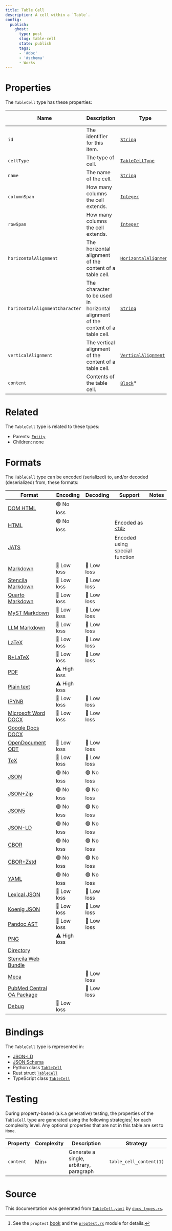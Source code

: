 ```yaml
---
title: Table Cell
description: A cell within a `Table`.
config:
  publish:
    ghost:
      type: post
      slug: table-cell
      state: publish
      tags:
      - '#doc'
      - '#schema'
      - Works
---
```


# Properties

The `TableCell` type has these properties:

| Name                           | Description                                                                      | Type                                                                                          | Inherited from                                                     | `JSON-LD @id`                            | Aliases                                                            |
| ------------------------------ | -------------------------------------------------------------------------------- | --------------------------------------------------------------------------------------------- | ------------------------------------------------------------------ | ---------------------------------------- | ------------------------------------------------------------------ |
| `id`                           | The identifier for this item.                                                    | [`String`](https://stencila.ghost.io/docs/reference/schema/string)                            | [`Entity`](https://stencila.ghost.io/docs/reference/schema/entity) | [`schema:id`](https://schema.org/id)     | -                                                                  |
| `cellType`                     | The type of cell.                                                                | [`TableCellType`](https://stencila.ghost.io/docs/reference/schema/table-cell-type)            | -                                                                  | `stencila:cellType`                      | `cell-type`, `cell_type`                                           |
| `name`                         | The name of the cell.                                                            | [`String`](https://stencila.ghost.io/docs/reference/schema/string)                            | -                                                                  | [`schema:name`](https://schema.org/name) | -                                                                  |
| `columnSpan`                   | How many columns the cell extends.                                               | [`Integer`](https://stencila.ghost.io/docs/reference/schema/integer)                          | -                                                                  | `stencila:colspan`                       | `column-span`, `column_span`                                       |
| `rowSpan`                      | How many columns the cell extends.                                               | [`Integer`](https://stencila.ghost.io/docs/reference/schema/integer)                          | -                                                                  | `stencila:rowspan`                       | `row-span`, `row_span`                                             |
| `horizontalAlignment`          | The horizontal alignment of the content of a table cell.                         | [`HorizontalAlignment`](https://stencila.ghost.io/docs/reference/schema/horizontal-alignment) | -                                                                  | `stencila:horizontalAlignment`           | `horizontal-alignment`, `horizontal_alignment`                     |
| `horizontalAlignmentCharacter` | The character to be used in horizontal alignment of the content of a table cell. | [`String`](https://stencila.ghost.io/docs/reference/schema/string)                            | -                                                                  | `stencila:horizontalAlignmentCharacter`  | `horizontal-alignment-character`, `horizontal_alignment_character` |
| `verticalAlignment`            | The vertical alignment of the content of a table cell.                           | [`VerticalAlignment`](https://stencila.ghost.io/docs/reference/schema/vertical-alignment)     | -                                                                  | `stencila:verticalAlignment`             | `vertical-alignment`, `vertical_alignment`                         |
| `content`                      | Contents of the table cell.                                                      | [`Block`](https://stencila.ghost.io/docs/reference/schema/block)*                             | -                                                                  | `stencila:content`                       | -                                                                  |

# Related

The `TableCell` type is related to these types:

- Parents: [`Entity`](https://stencila.ghost.io/docs/reference/schema/entity)
- Children: none

# Formats

The `TableCell` type can be encoded (serialized) to, and/or decoded (deserialized) from, these formats:

| Format                                                                              | Encoding     | Decoding   | Support                                                                           | Notes |
| ----------------------------------------------------------------------------------- | ------------ | ---------- | --------------------------------------------------------------------------------- | ----- |
| [DOM HTML](https://stencila.ghost.io/docs/reference/formats/dom.html)               | 🟢 No loss    |            |                                                                                   |
| [HTML](https://stencila.ghost.io/docs/reference/formats/html)                       | 🟢 No loss    |            | Encoded as [`<td>`](https://developer.mozilla.org/en-US/docs/Web/HTML/Element/td) |
| [JATS](https://stencila.ghost.io/docs/reference/formats/jats)                       |              |            | Encoded using special function                                                    |
| [Markdown](https://stencila.ghost.io/docs/reference/formats/md)                     | 🔷 Low loss   | 🔷 Low loss |                                                                                   |
| [Stencila Markdown](https://stencila.ghost.io/docs/reference/formats/smd)           | 🔷 Low loss   | 🔷 Low loss |                                                                                   |
| [Quarto Markdown](https://stencila.ghost.io/docs/reference/formats/qmd)             | 🔷 Low loss   | 🔷 Low loss |                                                                                   |
| [MyST Markdown](https://stencila.ghost.io/docs/reference/formats/myst)              | 🔷 Low loss   | 🔷 Low loss |                                                                                   |
| [LLM Markdown](https://stencila.ghost.io/docs/reference/formats/llmd)               | 🔷 Low loss   | 🔷 Low loss |                                                                                   |
| [LaTeX](https://stencila.ghost.io/docs/reference/formats/latex)                     | 🔷 Low loss   | 🔷 Low loss |                                                                                   |
| [R+LaTeX](https://stencila.ghost.io/docs/reference/formats/rnw)                     | 🔷 Low loss   | 🔷 Low loss |                                                                                   |
| [PDF](https://stencila.ghost.io/docs/reference/formats/pdf)                         | ⚠️ High loss |            |                                                                                   |
| [Plain text](https://stencila.ghost.io/docs/reference/formats/text)                 | ⚠️ High loss |            |                                                                                   |
| [IPYNB](https://stencila.ghost.io/docs/reference/formats/ipynb)                     | 🔷 Low loss   | 🔷 Low loss |                                                                                   |
| [Microsoft Word DOCX](https://stencila.ghost.io/docs/reference/formats/docx)        | 🔷 Low loss   | 🔷 Low loss |                                                                                   |
| [Google Docs DOCX](https://stencila.ghost.io/docs/reference/formats/gdocx)          |              |            |                                                                                   |
| [OpenDocument ODT](https://stencila.ghost.io/docs/reference/formats/odt)            | 🔷 Low loss   | 🔷 Low loss |                                                                                   |
| [TeX](https://stencila.ghost.io/docs/reference/formats/tex)                         | 🔷 Low loss   | 🔷 Low loss |                                                                                   |
| [JSON](https://stencila.ghost.io/docs/reference/formats/json)                       | 🟢 No loss    | 🟢 No loss  |                                                                                   |
| [JSON+Zip](https://stencila.ghost.io/docs/reference/formats/json.zip)               | 🟢 No loss    | 🟢 No loss  |                                                                                   |
| [JSON5](https://stencila.ghost.io/docs/reference/formats/json5)                     | 🟢 No loss    | 🟢 No loss  |                                                                                   |
| [JSON-LD](https://stencila.ghost.io/docs/reference/formats/jsonld)                  | 🟢 No loss    | 🟢 No loss  |                                                                                   |
| [CBOR](https://stencila.ghost.io/docs/reference/formats/cbor)                       | 🟢 No loss    | 🟢 No loss  |                                                                                   |
| [CBOR+Zstd](https://stencila.ghost.io/docs/reference/formats/cbor.zstd)             | 🟢 No loss    | 🟢 No loss  |                                                                                   |
| [YAML](https://stencila.ghost.io/docs/reference/formats/yaml)                       | 🟢 No loss    | 🟢 No loss  |                                                                                   |
| [Lexical JSON](https://stencila.ghost.io/docs/reference/formats/lexical)            | 🔷 Low loss   | 🔷 Low loss |                                                                                   |
| [Koenig JSON](https://stencila.ghost.io/docs/reference/formats/koenig)              | 🔷 Low loss   | 🔷 Low loss |                                                                                   |
| [Pandoc AST](https://stencila.ghost.io/docs/reference/formats/pandoc)               | 🔷 Low loss   | 🔷 Low loss |                                                                                   |
| [PNG](https://stencila.ghost.io/docs/reference/formats/png)                         | ⚠️ High loss |            |                                                                                   |
| [Directory](https://stencila.ghost.io/docs/reference/formats/directory)             |              |            |                                                                                   |
| [Stencila Web Bundle](https://stencila.ghost.io/docs/reference/formats/swb)         |              |            |                                                                                   |
| [Meca](https://stencila.ghost.io/docs/reference/formats/meca)                       |              | 🔷 Low loss |                                                                                   |
| [PubMed Central OA Package](https://stencila.ghost.io/docs/reference/formats/pmcoa) |              | 🔷 Low loss |                                                                                   |
| [Debug](https://stencila.ghost.io/docs/reference/formats/debug)                     | 🔷 Low loss   |            |                                                                                   |

# Bindings

The `TableCell` type is represented in:

- [JSON-LD](https://stencila.org/TableCell.jsonld)
- [JSON Schema](https://stencila.org/TableCell.schema.json)
- Python class [`TableCell`](https://github.com/stencila/stencila/blob/main/python/python/stencila/types/table_cell.py)
- Rust struct [`TableCell`](https://github.com/stencila/stencila/blob/main/rust/schema/src/types/table_cell.rs)
- TypeScript class [`TableCell`](https://github.com/stencila/stencila/blob/main/ts/src/types/TableCell.ts)

# Testing

During property-based (a.k.a generative) testing, the properties of the `TableCell` type are generated using the following strategies[^1] for each complexity level. Any optional properties that are not in this table are set to `None`.

| Property  | Complexity | Description                             | Strategy                |
| --------- | ---------- | --------------------------------------- | ----------------------- |
| `content` | Min+       | Generate a single, arbitrary, paragraph | `table_cell_content(1)` |

# Source

This documentation was generated from [`TableCell.yaml`](https://github.com/stencila/stencila/blob/main/schema/TableCell.yaml) by [`docs_types.rs`](https://github.com/stencila/stencila/blob/main/rust/schema-gen/src/docs_types.rs).

[^1]: See the `proptest` [book](https://proptest-rs.github.io/proptest/) and the [`proptest.rs`](https://github.com/stencila/stencila/blob/main/rust/schema/src/proptests.rs) module for details.
